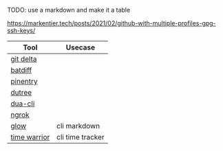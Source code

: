 TODO: use a markdown and make it a table

https://markentier.tech/posts/2021/02/github-with-multiple-profiles-gpg-ssh-keys/

| Tool | Usecase |
|------|---------|
| [git delta](https://dandavison.github.io/delta/installation.html) | |
| [batdiff](https://github.com/eth-p/bat-extras/blob/master/doc/batdiff.md)| |
| [pinentry](https://github.com/gpg/pinentry)| |
| [dutree](https://github.com/nachoparker/dutree)| |
| [dua-cli](https://github.com/Byron/dua-cli)| |
| [ngrok](https://ngrok.com/)| |
| [glow](https://github,com/charmbracelet/glow) | cli markdown |
| [time warrior](https://github.com/GothenburgBitFactory/timewarrior) | cli time tracker |
